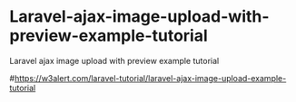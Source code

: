 # Laravel-ajax-image-upload-with-preview-example-tutorial
Laravel ajax image upload with preview example tutorial

#https://w3alert.com/laravel-tutorial/laravel-ajax-image-upload-example-tutorial
